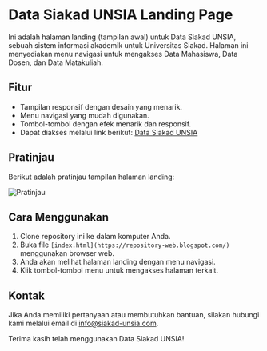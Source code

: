 # Data Siakad UNSIA Landing Page

Ini adalah halaman landing (tampilan awal) untuk Data Siakad UNSIA, sebuah sistem informasi akademik untuk Universitas Siakad. Halaman ini menyediakan menu navigasi untuk mengakses Data Mahasiswa, Data Dosen, dan Data Matakuliah.

## Fitur

- Tampilan responsif dengan desain yang menarik.
- Menu navigasi yang mudah digunakan.
- Tombol-tombol dengan efek menarik dan responsif.
- Dapat diakses melalui link berikut: [Data Siakad UNSIA]([https://example.com](https://repository-web.blogspot.com/))

## Pratinjau

Berikut adalah pratinjau tampilan halaman landing:

![Pratinjau]([screenshot.png](https://blogger.googleusercontent.com/img/b/R29vZ2xl/AVvXsEgXyTOIIm94pck5L5p3n630Dum03CIdK0MqByWycJdD9qoBSMkcVE1BR1EMZuBxLfLrj8ygcmF9TBN2krmPohDT2vWva7KM8OG_GKIhvilEbRX6UHwWl8Wu7FGpzCs6YSwjUeY8ETdnVd93OEF7rVl_Xc6zas-efU5cMD3gJucAutwPCjBqbvD7IAgk-w/s320/siakad.jpeg))

## Cara Menggunakan

1. Clone repository ini ke dalam komputer Anda.
2. Buka file `[index.html](https://repository-web.blogspot.com/)` menggunakan browser web.
3. Anda akan melihat halaman landing dengan menu navigasi.
4. Klik tombol-tombol menu untuk mengakses halaman terkait.

## Kontak

Jika Anda memiliki pertanyaan atau membutuhkan bantuan, silakan hubungi kami melalui email di info@siakad-unsia.com.

Terima kasih telah menggunakan Data Siakad UNSIA!

